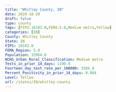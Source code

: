 ```yaml
---
title: "Whitley County, IN"
date: 2020-10-20
draft: false
type: county
tags: [FIPS:18183.0,FEMA:5.0,Medium metro,Yellow]
categories: [IN]
County: Whitley County
State: IN
FIPS: 18183.0
FEMA_Region: 5.0
Population: 33964.0
NCHS_Urban_Rural_Classification: Medium metro
Tests_in_prior_14_days: 1190.0
Fourteen_day_test_rate_per_100000: 3504.0
Percent_Positivity_in_prior_14_days: 0.064
Level: Yellow
url: /states/IN/whitley-county
---
```



